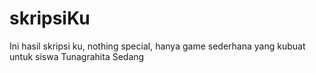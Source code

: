 # skripsiKu
Ini hasil skripsi ku, nothing special, hanya game sederhana yang kubuat untuk siswa Tunagrahita Sedang
